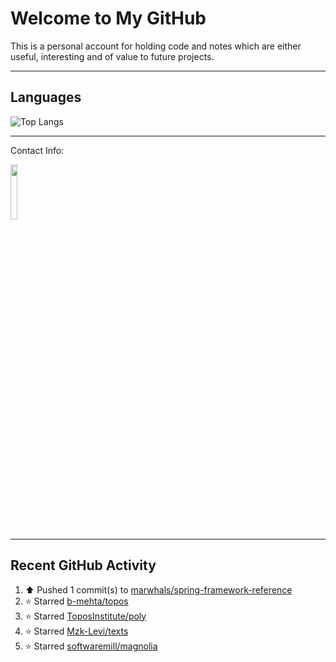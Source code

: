 # Welcome to My GitHub

This is a personal account for holding code and notes which are either useful, interesting and of value to future projects.

---
## Languages

![Top Langs](https://github-readme-stats.vercel.app/api/top-langs/?username=marwhals&layout=compact&bg_color=282c34&text_color=ffffff&title_color=ff5733)
 
---
Contact Info:

<a href="https://www.linkedin.com/in/marjanmubarok/">
  <img src="https://upload.wikimedia.org/wikipedia/commons/0/01/LinkedIn_Logo.svg" width="15%">
</a>

---

## Recent GitHub Activity

<!--RECENT_ACTIVITY:start-->
1. ⬆️ Pushed 1 commit(s) to [marwhals/spring-framework-reference](https://github.com/marwhals/spring-framework-reference)<br>
2. ⭐ Starred [b-mehta/topos](https://github.com/b-mehta/topos)<br>
3. ⭐ Starred [ToposInstitute/poly](https://github.com/ToposInstitute/poly)<br>
4. ⭐ Starred [Mzk-Levi/texts](https://github.com/Mzk-Levi/texts)<br>
5. ⭐ Starred [softwaremill/magnolia](https://github.com/softwaremill/magnolia)<br>
<!--RECENT_ACTIVITY:end-->
